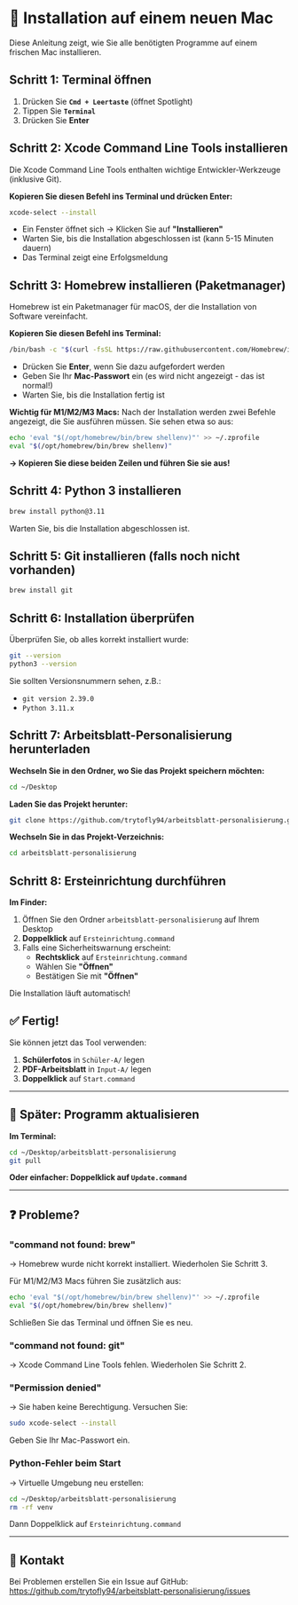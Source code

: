 # 🚀 Installation auf einem neuen Mac

Diese Anleitung zeigt, wie Sie alle benötigten Programme auf einem frischen Mac installieren.

## Schritt 1: Terminal öffnen

1. Drücken Sie **`Cmd + Leertaste`** (öffnet Spotlight)
2. Tippen Sie **`Terminal`**
3. Drücken Sie **Enter**

## Schritt 2: Xcode Command Line Tools installieren

Die Xcode Command Line Tools enthalten wichtige Entwickler-Werkzeuge (inklusive Git).

**Kopieren Sie diesen Befehl ins Terminal und drücken Enter:**

```bash
xcode-select --install
```

- Ein Fenster öffnet sich → Klicken Sie auf **"Installieren"**
- Warten Sie, bis die Installation abgeschlossen ist (kann 5-15 Minuten dauern)
- Das Terminal zeigt eine Erfolgsmeldung

## Schritt 3: Homebrew installieren (Paketmanager)

Homebrew ist ein Paketmanager für macOS, der die Installation von Software vereinfacht.

**Kopieren Sie diesen Befehl ins Terminal:**

```bash
/bin/bash -c "$(curl -fsSL https://raw.githubusercontent.com/Homebrew/install/HEAD/install.sh)"
```

- Drücken Sie **Enter**, wenn Sie dazu aufgefordert werden
- Geben Sie Ihr **Mac-Passwort** ein (es wird nicht angezeigt - das ist normal!)
- Warten Sie, bis die Installation fertig ist

**Wichtig für M1/M2/M3 Macs:** Nach der Installation werden zwei Befehle angezeigt, die Sie ausführen müssen. Sie sehen etwa so aus:

```bash
echo 'eval "$(/opt/homebrew/bin/brew shellenv)"' >> ~/.zprofile
eval "$(/opt/homebrew/bin/brew shellenv)"
```

**→ Kopieren Sie diese beiden Zeilen und führen Sie sie aus!**

## Schritt 4: Python 3 installieren

```bash
brew install python@3.11
```

Warten Sie, bis die Installation abgeschlossen ist.

## Schritt 5: Git installieren (falls noch nicht vorhanden)

```bash
brew install git
```

## Schritt 6: Installation überprüfen

Überprüfen Sie, ob alles korrekt installiert wurde:

```bash
git --version
python3 --version
```

Sie sollten Versionsnummern sehen, z.B.:
- `git version 2.39.0`
- `Python 3.11.x`

## Schritt 7: Arbeitsblatt-Personalisierung herunterladen

**Wechseln Sie in den Ordner, wo Sie das Projekt speichern möchten:**

```bash
cd ~/Desktop
```

**Laden Sie das Projekt herunter:**

```bash
git clone https://github.com/trytofly94/arbeitsblatt-personalisierung.git
```

**Wechseln Sie in das Projekt-Verzeichnis:**

```bash
cd arbeitsblatt-personalisierung
```

## Schritt 8: Ersteinrichtung durchführen

**Im Finder:**
1. Öffnen Sie den Ordner `arbeitsblatt-personalisierung` auf Ihrem Desktop
2. **Doppelklick** auf `Ersteinrichtung.command`
3. Falls eine Sicherheitswarnung erscheint:
   - **Rechtsklick** auf `Ersteinrichtung.command`
   - Wählen Sie **"Öffnen"**
   - Bestätigen Sie mit **"Öffnen"**

Die Installation läuft automatisch!

## ✅ Fertig!

Sie können jetzt das Tool verwenden:

1. **Schülerfotos** in `Schüler-A/` legen
2. **PDF-Arbeitsblatt** in `Input-A/` legen
3. **Doppelklick** auf `Start.command`

---

## 🔄 Später: Programm aktualisieren

**Im Terminal:**

```bash
cd ~/Desktop/arbeitsblatt-personalisierung
git pull
```

**Oder einfacher: Doppelklick auf `Update.command`**

---

## ❓ Probleme?

### "command not found: brew"

→ Homebrew wurde nicht korrekt installiert. Wiederholen Sie Schritt 3.

Für M1/M2/M3 Macs führen Sie zusätzlich aus:

```bash
echo 'eval "$(/opt/homebrew/bin/brew shellenv)"' >> ~/.zprofile
eval "$(/opt/homebrew/bin/brew shellenv)"
```

Schließen Sie das Terminal und öffnen Sie es neu.

### "command not found: git"

→ Xcode Command Line Tools fehlen. Wiederholen Sie Schritt 2.

### "Permission denied"

→ Sie haben keine Berechtigung. Versuchen Sie:

```bash
sudo xcode-select --install
```

Geben Sie Ihr Mac-Passwort ein.

### Python-Fehler beim Start

→ Virtuelle Umgebung neu erstellen:

```bash
cd ~/Desktop/arbeitsblatt-personalisierung
rm -rf venv
```

Dann Doppelklick auf `Ersteinrichtung.command`

---

## 📧 Kontakt

Bei Problemen erstellen Sie ein Issue auf GitHub:
https://github.com/trytofly94/arbeitsblatt-personalisierung/issues
